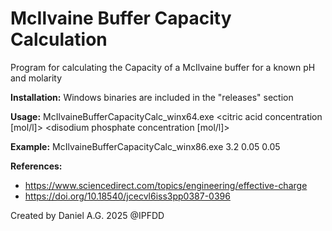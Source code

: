 # McIlvaine Buffer Capacity Calculation
Program for calculating the Capacity of a McIlvaine buffer for a known pH and molarity

**Installation:**
Windows binaries are included in the "releases" section

**Usage:**
McIlvaineBufferCapacityCalc_winx64.exe <pH> <citric acid concentration [mol/l]> <disodium phosphate concentration [mol/l]>

**Example:**
McIlvaineBufferCapacityCalc_winx86.exe 3.2 0.05 0.05

**References:**
- https://www.sciencedirect.com/topics/engineering/effective-charge
- https://doi.org/10.18540/jcecvl6iss3pp0387-0396

Created by Daniel A.G. 2025 @IPFDD
